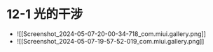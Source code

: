 # 12-1 光的干涉
- ![[Screenshot_2024-05-07-20-00-34-718_com.miui.gallery.png]]
- ![[Screenshot_2024-05-07-19-57-52-019_com.miui.gallery.png]]